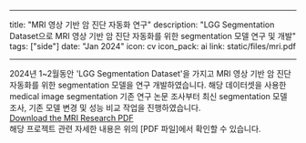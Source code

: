 
---
title: "MRI 영상 기반 암 진단 자동화 연구"
description: "LGG Segmentation Dataset으로 MRI 영상 기반 암 진단 자동화를 위한 segmentation 모델 연구 및 개발"
tags: ["side"]
date: "Jan 2024"
icon: cv
icon_pack: ai
link: static/files/mri.pdf

---

<span class="justified-text"> 2024년 1~2월동안 'LGG Segmentation Dataset'을 가지고 MRI 영상 기반 암 진단 자동화를 위한 segmentation 모델을 연구 개발하였습니다. 해당 데이터셋을 사용한 medical image segmentation 기존 연구 논문 조사부터 최신 segmentation 모델 조사, 기존 모델 변경 및 성능 비교 작업을 진행하였습니다.
<br>
<a href="/files/mri.pdf" target="_blank">Download the MRI Research PDF</a> <br>
해당 프로젝트 관련 자세한 내용은 위의 [PDF 파일]에서 확인할 수 있습니다. </span>